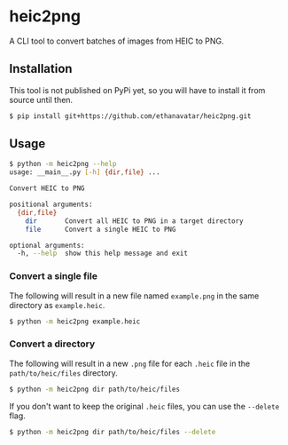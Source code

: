 # heic2png

A CLI tool to convert batches of images from HEIC to PNG.

## Installation

This tool is not published on PyPi yet, so you will have to install it from source until then.
```bash
$ pip install git+https://github.com/ethanavatar/heic2png.git
```

## Usage

```bash
$ python -m heic2png --help
usage: __main__.py [-h] {dir,file} ...

Convert HEIC to PNG

positional arguments:
  {dir,file}
    dir       Convert all HEIC to PNG in a target directory
    file      Convert a single HEIC to PNG

optional arguments:
  -h, --help  show this help message and exit
```

### Convert a single file

The following will result in a new file named `example.png` in the same directory as `example.heic`.
```bash
$ python -m heic2png example.heic
```

### Convert a directory

The following will result in a new `.png` file for each `.heic` file in the `path/to/heic/files` directory.
```bash
$ python -m heic2png dir path/to/heic/files
```

If you don't want to keep the original `.heic` files, you can use the `--delete` flag.
```bash
$ python -m heic2png dir path/to/heic/files --delete
```